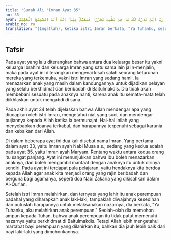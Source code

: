 ```yaml
---
title: "Surah Ali 'Imran Ayat 35"
no: 35
ayah: اِذْ قَالَتِ امْرَاَتُ عِمْرَانَ رَبِّ اِنِّيْ نَذَرْتُ لَكَ مَا فِيْ بَطْنِيْ مُحَرَّرًا فَتَقَبَّلْ مِنِّيْ ۚ اِنَّكَ اَنْتَ السَّمِيْعُ الْعَلِيْمُ
arabic_no: ٣٥
translation: "(Ingatlah), ketika istri Imran berkata, “Ya Tuhanku, sesungguhnya aku bernazar kepada-Mu, apa (janin) yang dalam kandunganku (kelak) menjadi hamba yang mengabdi (kepada-Mu), maka terimalah (nazar itu) dariku. Sungguh, Engkaulah Yang Maha Mendengar, Maha Mengetahui.”"
---
```


## Tafsir

Pada ayat yang lalu diterangkan bahwa antara dua keluarga besar itu yakni keluarga Ibrahim dan keluarga Imran yang satu sama lain jalin-menjalin, maka pada ayat ini diterangkan mengenai kisah salah seorang keturunan mereka yang terkemuka, yakni istri Imran yang sedang hamil. Ia menazarkan anak yang masih dalam kandungannya untuk dijadikan pelayan yang selalu berkhidmat dan beribadah di Baitulmakdis. Dia tidak akan membebani sesuatu pada anaknya nanti, karena anak itu semata-mata telah diikhlaskan untuk mengabdi di sana.

Pada akhir ayat 34 telah dijelaskan bahwa Allah mendengar apa yang diucapkan oleh istri Imran, mengetahui niat yang suci, dan mendengar pujiannya kepada Allah ketika ia bermunajat. Hal-hal inilah yang menyebabkan doanya terkabul, dan harapannya terpenuhi sebagai karunia dan kebaikan dari Allah.

Di dalam beberapa ayat ini dua kali disebut nama Imran. Yang pertama dalam ayat 33, yaitu Imran ayah Nabi Musa a.s.; sedang yang kedua adalah pada ayat 35, yaitu Imran ayah Maryam. Rentang waktu antara kedua orang itu sangat panjang. Ayat ini menunjukkan bahwa ibu boleh menazarkan anaknya, dan boleh mengambil manfaat dengan anaknya itu untuk dirinya sendiri. Pada ayat ini terdapat pula pelajaran, yaitu hendaknya kita berdoa kepada Allah agar anak kita menjadi orang yang rajin beribadah dan berguna bagi agamanya, seperti doa Nabi Zakaria yang dikisahkan dalam Al-Qur'an.

Setelah istri Imran melahirkan, dan ternyata yang lahir itu anak perempuan padahal yang diharapkan anak laki-laki, tampaklah diwajahnya kesedihan dan putuslah harapannya untuk melaksanakan nazarnya, dia berkata, "Ya Tuhanku, aku melahirkan anak perempuan." Seolah-olah dia memohon ampun kepada Tuhan, bahwa anak perempuan itu tidak patut memenuhi nazarnya yaitu berkhidmat di Baitulmakdis. Tetapi Allah lebih mengetahui martabat bayi perempuan yang dilahirkan itu, bahkan dia jauh lebih baik dari bayi laki-laki yang dimohonkannya.